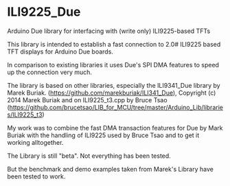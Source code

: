 # ILI9225_Due
Arduino Due library for interfacing with (write only) ILI9225-based TFTs

This library is intended to establish a fast connection to 2.0# ILI9225 based TFT displays for Arduino Due boards.

In comparison to existing libraries it uses Due's SPI DMA features to speed up the connection very much.

The library is based on other libraries, especially the ILI9341_Due library by Marek Buriak.
(https://github.com/marekburiak/ILI341_Due),	Copyright (c) 2014  Marek Buriak
and
on ILI9225_t3.cpp by Bruce Tsao
(https://github.com/brucetsao/LIB_for_MCU/tree/master/Arduino_Lib/libraries/ILI9225_t3)

My work was to combine the fast DMA transaction features for Due by Mark Buriak
with the handling of ILI9225 used by Bruce Tsao and to get it working alltogether.

The Library is still "beta". Not everything has been tested.

But the benchmark and demo examples taken from Marek's Library have been tested to work.
